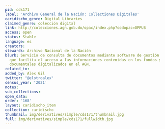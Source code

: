 ```yaml
---
pid: cds171
label: 'Archivo General de la Nación: Collectiones Digitales'
caridischo_genre: Digital Libraries
claimed_genre: colección digital
link: http://colecciones.agn.gob.do/opac/index.php?codopac=OPPUB
access: open
status: Stable
language: es
creators:
stewards: Archivo Nacional de la Nación
blurb: Servicio de consulta de documentos mediante software de gestión archivística
  que facilita el acceso a las informaciones contenidas en los fondos y colecciones
  documentales digitalizados en el AGN.
related_to:
added_by: Alex Gil
twitter: "@elotroalex"
census_year: '2021'
notes:
sub_collections:
open_data:
order: '168'
layout: caridischo_item
collection: caridischo
thumbnail: img/derivatives/simple/cds171/thumbnail.jpg
full: img/derivatives/simple/cds171/fullwidth.jpg
---
```

